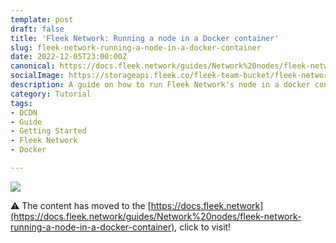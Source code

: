 ```yaml
---
template: post
draft: false
title: 'Fleek Network: Running a node in a Docker container'
slug: fleek-network-running-a-node-in-a-docker-container
date: 2022-12-05T23:00:00Z
canonical: https://docs.fleek.network/guides/Network%20nodes/fleek-network-running-a-node-in-a-docker-container
socialImage: https://storageapi.fleek.co/fleek-team-bucket/fleek-network-docker-setup-overview.png?202212071243
description: A guide on how to run Fleek Network's node in a docker container
category: Tutorial
tags:
- DCDN
- Guide
- Getting Started
- Fleek Network
- Docker

---
```


![](https://storageapi.fleek.co/fleek-team-bucket/fleek-network-docker-setup-overview.png?202212071243)

⚠️ The content has moved to the [https://docs.fleek.network](https://docs.fleek.network/guides/Network%20nodes/fleek-network-running-a-node-in-a-docker-container), click to visit!